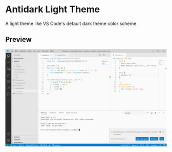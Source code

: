# Antidark Light Theme

A light theme like VS Code's default dark theme color scheme.

## Preview

![preview](https://raw.githubusercontent.com/planifolia/vscode-theme-antidark/main/images/preview.png)
